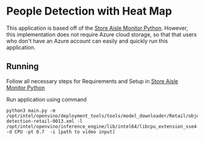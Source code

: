 # People Detection with Heat Map
This application is based off of the [Store Aisle Monitor Python](https://github.com/intel-iot-devkit/store-aisle-monitor-python). However, this implementation does not require Azure cloud storage, so that that users who 
don't have an Azure account can easily and quickly run this application. 

## Running
Follow all necessary steps for Requirements and Setup in [Store Aisle Monitor Python](https://github.com/intel-iot-devkit/store-aisle-monitor-python) 

Run application using command
    
    python3 main.py -m /opt/intel/openvino/deployment_tools/tools/model_downloader/Retail/object_detection/pedestrian/rmnet_ssd/0013/dldt/person-detection-retail-0013.xml -l /opt/intel/openvino/inference_engine/lib/intel64/libcpu_extension_sse4.so -d CPU -pt 0.7  -i [path to video input]
